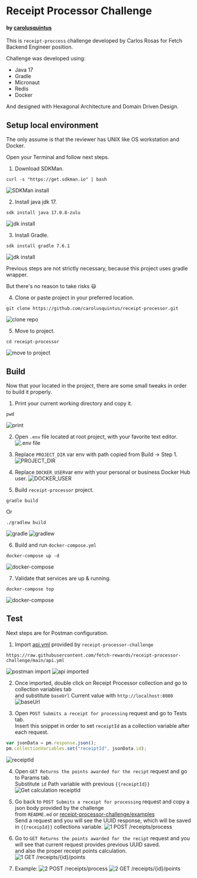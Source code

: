 # Receipt Processor Challenge
#### by [carolusquintus](https://github.com/carolusquintus)

This is `receipt-proccess` challenge developed by Carlos Rosas for Fetch Backend Engineer position.

Challenge was developed using:
- Java 17
- Gradle
- Micronaut
- Redis
- Docker

And designed with Hexagonal Architecture and Domain Driven Design.

## Setup local environment

The only assume is that the reviewer has UNIX like OS workstation and Docker.

Open your Terminal and follow next steps.

1. Download SDKMan.
```shell
curl -s "https://get.sdkman.io" | bash
```
![SDKMan install](screenshots/14-ago-2023_21-49-13.png)

2. Install java jdk 17.
```shell
sdk install java 17.0.8-zulu
```
![jdk install](screenshots/14-ago-2023_21-51-27.png)

3. Install Gradle.
```shell
sdk install gradle 7.6.1
```
![jdk install](screenshots/14-ago-2023_21-52-44.png)

Previous steps are not strictly necessary, because this project uses gradle wrapper.

But there's no reason to take risks :smiley:

4. Clone or paste project in your preferred location.
```shell
git clone https://github.com/carolusquintus/receipt-processor.git
```
![clone repo](screenshots/14-ago-2023_22-24-46.png)

5. Move to project.
```shell
cd receipt-processor
```
![move to project](screenshots/14-ago-2023_22-25-13.png)


## Build

Now that your located in the project, there are some small tweaks in order to build it properly.

1. Print your current working directory and copy it.
```shell
pwd
```
![print](screenshots/14-ago-2023_22-41-11.png)

2. Open `.env` file located at root project, with your favorite text editor.
![.env file](screenshots/14-ago-2023_22-49-53.png)

3. Replace `PROJECT_DIR` var env with path copied from Build -> Step 1.
![PROJECT_DIR](screenshots/14-ago-2023_22-56-18.png)

4. Replace `DOCKER_USER`var env with your personal or business Docker Hub user.
![DOCKER_USER](screenshots/14-ago-2023_23-00-21.png)

5. Build `receipt-processor` project.
```shell
gradle build
```
Or
```shell
./gradlew build
```
![gradle](screenshots/14-ago-2023_23-06-25.png)
![gradlew](screenshots/14-ago-2023_23-07-11.png)

6. Build and run `docker-compose.yml`
```shell
docker-compose up -d
```
![docker-compose](screenshots/14-ago-2023_23-13-37.png)

7. Validate that services are up & running.
```shell
docker-compose top
```
![docker-compose](screenshots/14-ago-2023_23-15-13.png)

## Test

Next steps are for Postman configuration.

1. Import [api.yml](https://raw.githubusercontent.com/fetch-rewards/receipt-processor-challenge/main/api.yml) provided by `receipt-processor-challenge`
```http request
https://raw.githubusercontent.com/fetch-rewards/receipt-processor-challenge/main/api.yml
```
![postman import](screenshots/15-ago-2023_20-16-29.png)
![api imported](screenshots/15-ago-2023_20-16-49.png)

2. Once imported, double click on Receipt Processor collection and go to collection variables tab\
and substitute `baseUrl` Current value with `http://localhost:8080`
![baseUrl](screenshots/15-ago-2023_20-18-16.png)

3. Open `POST Submits a receipt for processing` request and go to Tests tab.\
Insert this snippet in order to set `receiptId` as a collection variable after each request.
```javascript
var jsonData = pm.response.json();
pm.collectionVariables.set("receiptId", jsonData.id);
```
![receiptId](screenshots/15-ago-2023_20-19-16.png)

4. Open `GET Returns the points awarded for the recipt` request and go to Params tab.\
Substitute `id` Path variable with previous `{{receiptId}}`
![Get calculation receiptId](screenshots/15-ago-2023_20-19-59.png)

5. Go back to `POST Submits a receipt for processing` request and copy a json body provided by the challenge\
from `README.md` or [receipt-processor-challenge/examples](https://raw.githubusercontent.com/fetch-rewards/receipt-processor-challenge/main/api.yml)\
Send a request and you will see the UUID response, which will be saved in `{{receipId}}` collections variable.
![1 POST /receipts/process](screenshots/15-ago-2023_20-23-55.png)

6. Go to `GET Returns the points awarded for the recipt` request and you will see that current request provides previous UUID saved.\
and also the proper receipt points calculation.
![1 GET /receipts/{id}/points](screenshots/15-ago-2023_20-24-26.png)

7. Example:
![2 POST /receipts/process](screenshots/15-ago-2023_20-25-15.png)
![2 GET /receipts/{id}/points](screenshots/15-ago-2023_20-25-38.png)
